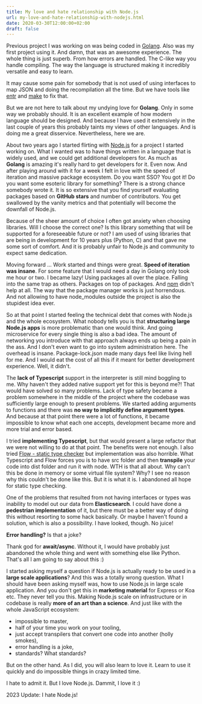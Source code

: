 ```yaml
---
title: My love and hate relationship with Node.js
url: my-love-and-hate-relationship-with-nodejs.html
date: 2020-03-30T12:00:00+02:00
draft: false
---
```


Previous project I was working on was being coded in
[Golang](https://golang.org/). Also was my first project using it. And damn,
that was an awesome experience. The whole thing is just superb. From how errors
are handled. The C-like way you handle compiling. The way the language is
structured making it incredibly versatile and easy to learn.

It may cause some pain for somebody that is not used of using interfaces to map
JSON and doing the recompilation all the time. But we have tools like
[entr](http://eradman.com/entrproject/) and
[make](https://www.gnu.org/software/make/) to fix that.

But we are not here to talk about my undying love for **Golang**. Only in some
way we probably should. It is an excellent example of how modern language should
be designed. And because I have used it extensively in the last couple of years
this probably taints my views of other languages. And is doing me a great
disservice. Nevertheless, here we are.

About two years ago I started flirting with [Node.js](https://nodejs.org/en/)
for a project I started working on. What I wanted was to have things written in
a language that is widely used, and we could get additional developers for.  As
much as **Golang** is amazing it's really hard to get developers for it.  Even
now. And after playing around with it for a week I felt in love with the speed
of iteration and massive package ecosystem. Do you want SSO? You got it!  Do you
want some esoteric library for something? There is a strong chance somebody
wrote it. It is so extensive that you find yourself evaluating packages based on
**GitHub stars** and number of contributors. You get swallowed by the vanity
metrics and that potentially will become the downfall of Node.js.

Because of the sheer amount of choice I often got anxiety when choosing
libraries. Will I choose the correct one? Is this library something that will be
supported for a foreseeable future or not? I am used of using libraries that are
being in development for 10 years plus (Python, C) and that gave me some sort of
comfort. And it is probably unfair to Node.js and community to expect same
dedication.

Moving forward ... Work started and things were great. **Speed of iteration was
insane**. For some feature that I would need a day in Golang only took me hour
or two. I became lazy! Using packages all over the place. Falling into the same
trap as others. Packages on top of packages.  And [npm](https://www.npmjs.com/)
didn't help at all. The way that the package manager works is just
horrendous. And not allowing to have node_modules outside the project is also
the stupidest idea ever.

So at that point I started feeling the technical debt that comes with Node.js
and the whole ecosystem. What nobody tells you is that **structuring large
Node.js apps** is more problematic than one would think.  And going microservice
for every single thing is also a bad idea. The amount of networking you
introduce with that approach always ends up being a pain in the ass. And I don't
even want to go into system administration here. The overhead is
insane. Package-lock.json made many days feel like living hell for me. And I
would eat the cost of all this if it meant for better development
experience. Well, it didn't.

The **lack of Typescript** support in the interpreter is still mind boggling to
me. Why haven't they added native support yet for this is beyond me?! That would
have solved so many problems. Lack of type safety became a problem somewhere in
the middle of the project where the codebase was sufficiently large enough to
present problems. We started adding arguments to functions and there was **no
way to implicitly define argument types**. And because at that point there were
a lot of functions, it became impossible to know what each one accepts,
development became more and more trial and error based.

I tried **implementing Typescript**, but that would present a large refactor
that we were not willing to do at that point. The benefits were not enough.  I
also tried [Flow - static type checker](https://flow.org/) but implementation
was also horrible. What Typescript and Flow forces you is to have src folder and
then **transpile** your code into dist folder and run it with node. WTH is that
all about. Why can't this be done in memory or some virtual file system?  Why? I
see no reason why this couldn't be done like this. But it is what it is.  I
abandoned all hope for static type checking.

One of the problems that resulted from not having interfaces or types was
inability to model out our data from **Elasticsearch**. I could have done a
**pedestrian implementation** of it, but there must be a better way of doing
this without resorting to some hack basically. Or maybe I haven't found a
solution, which is also a possibility. I have looked, though. No juice!

**Error handling?** Is that a joke?

Thank god for **await/async**. Without it, I would have probably just abandoned
the whole thing and went with something else like Python. That's all I am going
to say about this :)

I started asking myself a question if Node.js is actually ready to be used in a
**large scale applications**? And this was a totally wrong question. What I
should have been asking myself was, how to use Node.js in large scale
application. And you don't get this in **marketing material** for Express or Koa
etc. They never tell you this. Making Node.js scale on infrastructure or in
codebase is really **more of an art than a science**. And just like with the
whole JavaScript ecosystem:

- impossible to master,
- half of your time you work on your tooling,
- just accept transpilers that convert one code into another (holly smokes),
- error handling is a joke,
- standards? What standards?

But on the other hand. As I did, you will also learn to love it. Learn to use it
quickly and do impossible things in crazy limited time.

I hate to admit it. But I love Node.js. Dammit, I love it :)

2023 Update: I hate Node.js!
